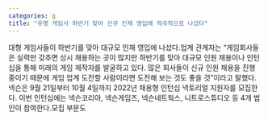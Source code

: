 ```yaml
---
categories: g
title: "유명 게임사 하반기 맞아 신규 인재 영입에 적극적으로 나섰다"
---
```

대형 게임사들이 하반기를 맞아 대규모 인재 영입에 나섰다.업계 관계자는 “게임회사들은 실력만 갖추면 상시 채용하는 곳이 많지만 하반기를 맞아 대규모 인원 채용이나 인턴십을 통해 미래의 게임 제작자를 발굴하고 있다. 많은 회사들이 신규 인원 채용을 진행 중이기 때문에 게임 업계 도전할 사람이라면 도전해 보는 것도 좋을 것”이라고 말했다.넥슨은 9월 21일부터 10월 4일까지 2022년 채용형 인턴십 넥토리얼 지원자를 모집한다. 이번 인턴십에는 넥슨코리아, 넥슨게임즈, 넥슨네트웍스, 니트로스튜디오 등 4개 법인이 참여한다.모집 부문도